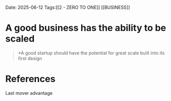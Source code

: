 Date: 2025-06-12
Tags:[[2 - ZERO TO ONE]] [[BUSINESS]] 

# A good business has the ability to be scaled

>*A good startup should have the potential for great scale built into its first design 
# References 
 Last mover advantage
